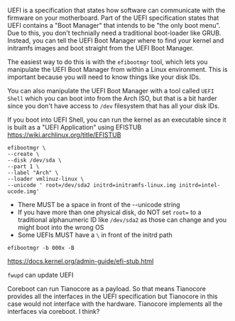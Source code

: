 UEFI is a specification that states how software can communicate with the firmware on your motherboard. Part of the UEFI specification states that UEFI contains a "Boot Manager" that intends to be "the only boot menu". Due to this, you don't technially need a traditional boot-loader like GRUB. Instead, you can tell the UEFI Boot Manager where to find your kernel and initramfs images and boot straight from the UEFI Boot Manager.

The easiest way to do this is with the `efibootmgr` tool, which lets you manipulate the UEFI Boot Manager from within a Linux environment. This is important because you will need to know things like your disk IDs.

You can also manipulate the UEFI Boot Manager with a tool called `UEFI Shell` which you can boot into from the Arch ISO, but that is a bit harder since you don't have access to `/dev` filesystem that has all your disk IDs. 

If you boot into UEFI Shell, you can run the kernel as an executable since it is built as a "UEFI Application" using EFISTUB
https://wiki.archlinux.org/title/EFISTUB

```
efibootmgr \
--create \
--disk /dev/sda \
--part 1 \
--label "Arch" \
--loader vmlinuz-linux \
--unicode ' root=/dev/sda2 initrd=initramfs-linux.img initrd=intel-ucode.img'
```

* There MUST be a space in front of the --unicode string
* If you have more than one physical disk, do NOT set `root=` to a traditional alphanumeric ID like `/dev/sda2` as those can change and you might boot into the wrong OS
* Some UEFIs MUST have a `\` in front of the initrd path

`efibootmgr -b 000x -B`


https://docs.kernel.org/admin-guide/efi-stub.html

`fwupd` can update UEFI


Coreboot can run Tianocore as a payload. So that means Tianocore provides all the interfaces in the UEFI specification but Tianocore in this case would not interface with the hardware. Tianocore implements all the interfaces via coreboot. I think?

